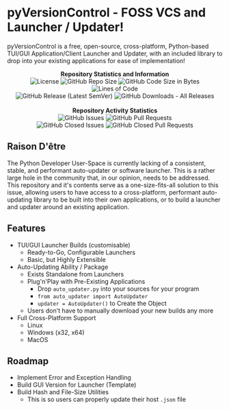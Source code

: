 # pyVersionControl - FOSS VCS and Launcher / Updater!
pyVersionControl is a free, open-source, cross-platform, Python-based TUI/GUI Application/Client Launcher and Updater, with an included library to drop into your existing applications for ease of implementation!

<div align="center">
<b>Repository Statistics and Information</b>
<br>
<img alt="License" src="https://img.shields.io/github/license/RHQOnline/pyVersionControl">
<img alt="GitHub Repo Size" src="https://img.shields.io/github/repo-size/RHQOnline/pyVersionControl">
<img alt="GitHub Code Size in Bytes" src="https://img.shields.io/github/languages/code-size/RHQOnline/pyVersionControl">
<img alt="Lines of Code" src="https://img.shields.io/tokei/lines/github/RHQOnline/pyVersionControl">
<br>
<img alt="GitHub Release (Latest SemVer)" src="https://img.shields.io/github/v/release/RHQOnline/pyVersionControl?color=maroon&label=latest%20release">
<img alt="GitHub Downloads - All Releases" src="https://img.shields.io/github/downloads/RHQOnline/pyVersionControl/total">
<br><br>
<b>Repository Activity Statistics</b>
<br>
<img alt="GitHub Issues" src="https://img.shields.io/github/issues-raw/RHQOnline/pyVersionControl">
<img alt="GitHub Pull Requests" src="https://img.shields.io/github/issues-pr-raw/RHQOnline/pyVersionControl">
<br>
<img alt="GitHub Closed Issues" src="https://img.shields.io/github/issues-closed-raw/RHQOnline/pyVersionControl">
<img alt="GitHub Closed Pull Requests" src="https://img.shields.io/github/issues-pr-closed-raw/RHQOnline/pyVersionControl">
</div>

## Raison D'être
The Python Developer User-Space is currently lacking of a consistent, stable, and performant auto-updater or software launcher. This is a rather large hole in the community that, in our opinion, needs to be addressed. This repository and it's contents serve as a one-size-fits-all solution to this issue, allowing users to have access to a cross-platform, performant auto-updating library to be built into their own applications, or to build a launcher and updater around an existing application.

## Features
 - TUI/GUI Launcher Builds (customisable)
   - Ready-to-Go, Configurable Launchers
   - Basic, but Highly Extensible
 - Auto-Updating Ability / Package
   - Exists Standalone from Launchers
   - Plug'n'Play with Pre-Existing Applications
     - Drop `auto_updater.py` into your sources for your program
     - `from auto_updater import AutoUpdater`
     - `updater = AutoUpdater()` to Create the Object
   - Users don't have to manually download your new builds any more
 - Full Cross-Platform Support
   - Linux
   - Windows (x32, x64)
   - MacOS

## Roadmap
 - Implement Error and Exception Handling
 - Build GUI Version for Launcher (Template)
 - Build Hash and File-Size Utilities
   - This is so users can properly update their host `.json` file
